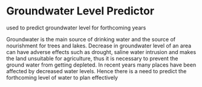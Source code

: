 # Groundwater Level Predictor
used to predict groundwater level for forthcoming years

Groundwater is the main source of drinking water and the source of nourishment for trees and lakes. Decrease in groundwater level of an area can have adverse effects such as drought, saline water intrusion and makes the land unsuitable for agriculture, thus it is necessary to prevent the ground water from getting depleted. In recent years many places have been affected by decreased water levels. Hence there is a need to predict the forthcoming level of water to plan effectively
